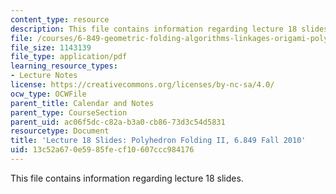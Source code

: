 ```yaml
---
content_type: resource
description: This file contains information regarding lecture 18 slides.
file: /courses/6-849-geometric-folding-algorithms-linkages-origami-polyhedra-fall-2012/13c52a670e5985fecf10607ccc984176_MIT6_849F12_slidesL18.pdf
file_size: 1143139
file_type: application/pdf
learning_resource_types:
- Lecture Notes
license: https://creativecommons.org/licenses/by-nc-sa/4.0/
ocw_type: OCWFile
parent_title: Calendar and Notes
parent_type: CourseSection
parent_uid: ac06f5dc-c82a-b3a0-cb86-73d3c54d5831
resourcetype: Document
title: 'Lecture 18 Slides: Polyhedron Folding II, 6.849 Fall 2010'
uid: 13c52a67-0e59-85fe-cf10-607ccc984176
---
```

This file contains information regarding lecture 18 slides.